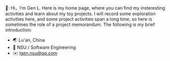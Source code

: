 🧔: Hi，I‘m Gen L. Here is my home page, where you can find my insteresting activities and learn about my toy projects. I will record some exploration activities here, and some project activities span a long time, so here is sometimes the role of a project memorandum. The following is my brief introduction:

- 🌏 Lu'an, China
- 🏫 NSU / Software Engineering
- ✉️ lgen.nsu@qq.com